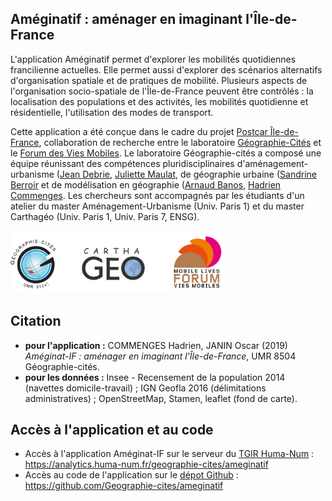 ## Améginatif : aménager en imaginant l'Île-de-France

L'application Améginatif permet d'explorer les mobilités quotidiennes francilienne actuelles. Elle permet aussi d'explorer des scénarios alternatifs
d'organisation spatiale et de pratiques de mobilité. Plusieurs aspects de l'organisation socio-spatiale de l'Île-de-France peuvent être contrôlés : la localisation des populations et des activités, les mobilités quotidienne et résidentielle, l'utilisation des modes de transport.

Cette application a été conçue dans le cadre du projet [Postcar Île-de-France](http://fr.forumviesmobiles.org/projet/2017/02/27/post-car-ile-france-3516), collaboration de recherche entre le laboratoire [Géographie-Cités](http://parisgeo.cnrs.fr) et le [Forum des Vies Mobiles](http://fr.forumviesmobiles.org). Le laboratoire Géographie-cités a composé une équipe réunissant des compétences pluridisciplinaires d'aménagement-urbanisme ([Jean Debrie](http://www.parisgeo.cnrs.fr/spip.php?article5684&lang=fr), [Juliette Maulat](http://www.parisgeo.cnrs.fr/spip.php?article324&lang=fr), de géographie urbaine ([Sandrine Berroir](http://www.parisgeo.cnrs.fr/spip.php?article51&lang=fr) et de modélisation en géographie ([Arnaud Banos](http://www.parisgeo.cnrs.fr/spip.php?article5&lang=fr), [Hadrien Commenges](http://www.parisgeo.cnrs.fr/spip.php?article87&lang=fr). Les chercheurs sont accompagnés par les étudiants d'un atelier du master Aménagement-Urbanisme (Univ. Paris 1) et du master Carthagéo (Univ. Paris 1, Univ. Paris 7, ENSG).

<img src="logos.png" alt="logos" style="height:100px">


## Citation

- **pour l'application :** COMMENGES Hadrien, JANIN Oscar (2019) *Améginat-IF : aménager en imaginant l'Île-de-France*, UMR 8504 Géographie-cités.
- **pour les données :** Insee - Recensement de la population 2014 (navettes domicile-travail) ; IGN Geofla 2016 (délimitations administratives) ; OpenStreetMap, Stamen, leaflet (fond de carte).


## Accès à l'application et au code

- Accès à l'application Améginat-IF sur le serveur du [TGIR Huma-Num](https://analytics.huma-num.fr/geographie-cites/ameginatif) : https://analytics.huma-num.fr/geographie-cites/ameginatif
- Accès au code de l'application sur le [dépot Github](https://github.com/Geographie-cites/ameginatif) : https://github.com/Geographie-cites/ameginatif

